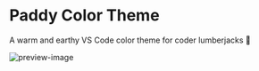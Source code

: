 # Paddy Color Theme

A warm and earthy VS Code color theme for coder lumberjacks 🌲

![preview-image](https://raw.githubusercontent.com/troydraws/paddy-color-theme/master/paddy-color-theme-preview.png)
